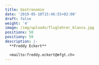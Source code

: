 ```yaml
---
title: Gastronomie
date: '2019-05-10T15:46:55+02:00'
draft: false
weight: '4'
image: /img/uploads/fluglehrer_blanco.jpg
positionx: 50
positiony: 50
description: |-
  **Freddy Eckert**

  <mailto:freddy.eckert@mfgt.ch>
---
```


